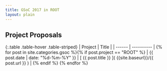 ```yaml
---
title: GSoC 2017 in ROOT
layout: plain
---
```


## Project Proposals

{:.table .table-hover .table-striped}
| Project | Title      |
| ------  | ---------- |
{% for post in site.categories.gsoc %}{% if post.project == "ROOT" %} | {{ post.date | date: "%d-%m-%Y" }} | [ {{ post.title }} ](  {{site.baseurl}}/{{ post.url }} ) | {% endif %} 
{% endfor %}